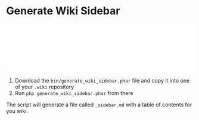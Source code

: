# Generate Wiki Sidebar

![Banner](./banner.svg)

1. Download the `bin/generate_wiki_sidebar.phar` file and copy it into one of your `.wiki` repository
2. Run `php generate_wiki_sidebar.phar` from there

The script will generate a file called `_sidebar.md` with a table of contents for you wiki.
